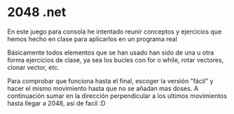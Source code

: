 2048 .net
===================

En este juego para consola he intentado reunir conceptos y ejercicios que hemos hecho en clase para aplicarlos en un programa real

Básicamente todos elementos que se han usado han sido de una u otra forma ejercicios de clase, ya sea los bucles con for o while, rotar vectores, clonar vector, etc.

Para comprobar que funciona hasta el final, escoger la versión "fácil" y hacer el mismo movimiento hasta que no se añadan mas doses.
A continuación sumar en la dirección perpendicular a los ultimos movimientos hasta llegar a 2048, asi de facil :D

